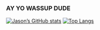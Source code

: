 ### AY YO WASSUP DUDE

[![Jason’s GitHub stats](https://github-readme-stats.vercel.app/api?username=jasmix555&theme=react&show_icons=true)](https://github.com/jasmix555/github-readme-stats)   [![Top Langs](https://github-readme-stats.vercel.app/api/top-langs/?username=jasmix555&theme=react&layout=compact)](https://github.com/jasmix555/github-readme-stats)
